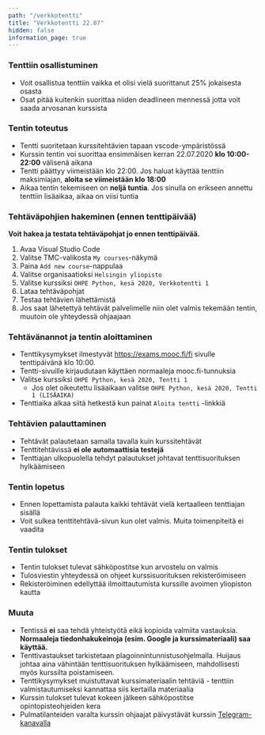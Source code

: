 ```yaml
---
path: "/verkkotentti"
title: "Verkkotentti 22.07"
hidden: false
information_page: true
---
```


### Tenttiin osallistuminen

* Voit osallistua tenttiin vaikka et olisi vielä suorittanut 25% jokaisesta osasta
* Osat pitää kuitenkin suorittaa niiden deadlineen mennessä jotta voit saada arvosanan kurssista

### Tentin toteutus

* Tentti suoritetaan kurssitehtävien tapaan vscode-ympäristössä
* Kurssin tentin voi suorittaa ensimmäisen kerran 22.07.2020 **klo 10:00-22:00** välisenä aikana
* Tentti päättyy viimeistään klo 22:00. Jos haluat käyttää tenttiin maksimiajan, **aloita se viimeistään klo 18:00**
* Aikaa tentin tekemiseen on **neljä tuntia**. Jos sinulla on erikseen annettu tenttiin lisäaikaa, aikaa on viisi tuntia

### Tehtäväpohjien hakeminen (ennen tenttipäivää)

**Voit hakea ja testata tehtäväpohjat jo ennen tenttipäivää.**

1. Avaa Visual Studio Code
2. Valitse TMC-valikosta `My courses`-näkymä
3. Paina `Add new course`-nappulaa
4. Valitse organisaatioksi `Helsingin yliopisto`
5. Valitse kurssiksi `OHPE Python, kesä 2020, Verkkotentti 1`
6. Lataa tehtäväpohjat
7. Testaa tehtävien lähettämistä
8. Jos saat lähetettyä tehtävät palvelimelle niin olet valmis tekemään tentin, muutoin ole yhteydessä ohjaajaan

### Tehtävänannot ja tentin aloittaminen

* Tenttikysymykset ilmestyvät <a href="https://exams.mooc.fi/fi">https://exams.mooc.fi/fi</a> sivulle tenttipäivänä klo 10:00.
* Tentti-sivuille kirjaudutaan käyttäen normaaleja mooc.fi-tunnuksia
* Valitse kurssiksi `OHPE Python, kesä 2020, Tentti 1`
  * Jos olet oikeutettu lisäaikaan valitse `OHPE Python, kesä 2020, Tentti 1 (LISÄAIKA)`
* Tenttiaika alkaa siitä hetkestä kun painat `Aloita tentti` -linkkiä

### Tehtävien palauttaminen

* Tehtävät palautetaan samalla tavalla kuin kurssitehtävät
* Tenttitehtävissä **ei ole automaattisia testejä**
* Tenttiajan ulkopuolella tehdyt palautukset johtavat tenttisuorituksen hylkäämiseen

### Tentin lopetus

* Ennen lopettamista palauta kaikki tehtävät vielä kertaalleen tenttiajan sisällä
* Voit sulkea tenttitehtävä-sivun kun olet valmis. Muita toimenpiteitä ei vaadita

### Tentin tulokset

* Tentin tulokset tulevat sähköpostitse kun arvostelu on valmis
* Tulosviestin yhteydessä on ohjeet kurssisuorituksen rekisteröimiseen
* Rekisteröiminen edellyttää ilmoittautumista kurssille avoimen yliopiston kautta

### Muuta

* Tentissä **ei** saa tehdä yhteistyötä eikä kopioida valmiita vastauksia. **Normaaleja tiedonhakukeinoja (esim. Google ja kurssimateriaali) saa käyttää.**
* Tenttivastaukset tarkistetaan plagoinnintunnistusohjelmalla. Huijaus johtaa aina vähintään tenttisuorituksen hylkäämiseen, mahdollisesti myös kurssilta poistamiseen.
* Tenttikysymykset muistuttavat kurssimateriaalin tehtäviä - tenttiin valmistautumiseksi kannattaa siis kertailla materiaalia
* Kurssin tulokset tulevat kokeen jälkeen sähköpostitse opintopisteohjeiden kera
* Pulmatilanteiden varalta kurssin ohjaajat päivystävät kurssin [Telegram-kanavalla](https://t.me/ohpekesa20)
